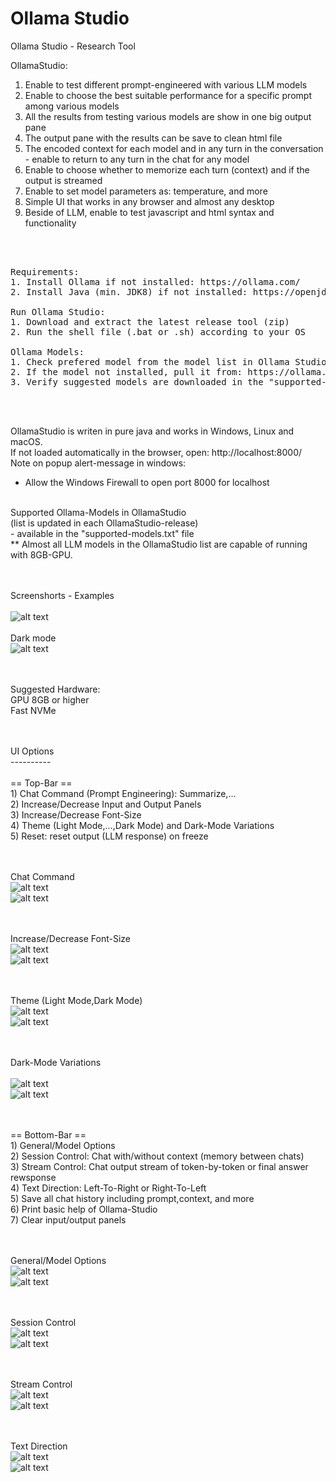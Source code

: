 # Ollama Studio
Ollama Studio - Research Tool

OllamaStudio:
1. Enable to test different prompt-engineered with various LLM models
2. Enable to choose the best suitable performance for a specific prompt among various models
3. All the results from testing various models are show in one big output pane
4. The output pane with the results can be save to clean html file
5. The encoded context for each model and in any turn in the conversation - enable to return to any turn in the chat for any model
6. Enable to choose whether to memorize each turn (context) and if the output is streamed
7. Enable to set model parameters as: temperature, and more
8. Simple UI that works in any browser and almost any desktop
9. Beside of LLM, enable to test javascript and html syntax and functionality

<br><br>

<pre>
Requirements:
1. Install Ollama if not installed: https://ollama.com/
2. Install Java (min. JDK8) if not installed: https://openjdk.org/

Run Ollama Studio:
1. Download and extract the latest release tool (zip)
2. Run the shell file (.bat or .sh) according to your OS

Ollama Models:
1. Check prefered model from the model list in Ollama Studio (bottom-left drop-down-list)
2. If the model not installed, pull it from: https://ollama.com/library
3. Verify suggested models are downloaded in the "supported-models.txt" file
</pre>

<br><br>

OllamaStudio is writen in pure java and works in Windows, Linux and macOS.
<br>
If not loaded automatically in the browser, open: http://localhost:8000/
<br>
Note on popup alert-message in windows: 
<br>
- Allow the Windows Firewall to open port 8000 for localhost
<br><br>

Supported Ollama-Models in OllamaStudio 
<br>(list is updated in each OllamaStudio-release)
<br>- available in the "supported-models.txt" file
<br> ** Almost all LLM models in the OllamaStudio list are capable of running with 8GB-GPU. 

<br><br>
Screenshorts - Examples
<br><br>
![alt text](img/example-1.png?raw=true)
<br><br>
Dark mode
<br>
![alt text](img/example-2.png?raw=true)

<br><br>
Suggested Hardware:
<br> GPU 8GB or higher
<br> Fast NVMe

<br><br>
UI Options
<br>----------
<br><br>== Top-Bar ==
<br>1) Chat Command (Prompt Engineering): Summarize,...
<br>2) Increase/Decrease Input and Output Panels 
<br>3) Increase/Decrease Font-Size
<br>4) Theme (Light Mode,...,Dark Mode) and Dark-Mode Variations
<br>5) Reset: reset output (LLM response) on freeze

<br><br>Chat Command
<br>![alt text](img/top/top-1.png?raw=true)
<br>![alt text](img/top/top-1a.png?raw=true)

<br><br>Increase/Decrease Font-Size 
<br>![alt text](img/top/top-2.png?raw=true)
<br>![alt text](img/top/top-2a.png?raw=true)

<br><br>Theme (Light Mode,Dark Mode) 
<br>![alt text](img/top/top-3.png?raw=true)
<br>![alt text](img/top/top-3a.png?raw=true)

<br><br>Dark-Mode Variations  
<br>![alt text](img/top/top-4.png?raw=true)
<br>![alt text](img/top/top-4a.png?raw=true)

<br><br>== Bottom-Bar ==
<br>1) General/Model Options
<br>2) Session Control: Chat with/without context (memory between chats) 
<br>3) Stream Control: Chat output stream of token-by-token or final answer rewsponse
<br>4) Text Direction: Left-To-Right or Right-To-Left
<br>5) Save all chat history including prompt,context, and more
<br>6) Print basic help of Ollama-Studio
<br>7) Clear input/output panels

<br><br>General/Model Options
<br>![alt text](img/bottom/bt-1.png?raw=true)
<br>![alt text](img/bottom/bt-1a.png?raw=true)

<br><br>Session Control
<br>![alt text](img/bottom/bt-2.png?raw=true)
<br>![alt text](img/bottom/bt-2a.png?raw=true)

<br><br>Stream Control
<br>![alt text](img/bottom/bt-3.png?raw=true)
<br>![alt text](img/bottom/bt-3a.png?raw=true)

<br><br>Text Direction 
<br>![alt text](img/bottom/bt-4.png?raw=true)
<br>![alt text](img/bottom/bt-4a.png?raw=true)

<br><br>







